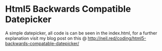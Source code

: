 # Html5 Backwards Compatible Datepicker

A simple datepicker, all code is can be seen in the index.html, for a further explanation visit my blog post on this @ http://neil.red/coding/html5-backwards-compatable-datepicker/

